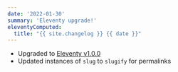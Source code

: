 ```yaml
---
date: '2022-01-30'
summary: 'Eleventy upgrade!'
eleventyComputed:
  title: "{{ site.changelog }} {{ date }}"
---
```


* Upgraded to [Eleventy v1.0.0](https://www.11ty.dev/blog/eleventy-one-point-oh/#install-or-upgrade)
* Updated instances of `slug` to `slugify` for permalinks
